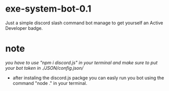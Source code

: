 # exe-system-bot-0.1
Just a simple discord slash command bot manage to get yourself an Active Developer badge.

# note
*you have to use "npm i discord.js" in your terminal and make sure to put your bot token in ./JSON/config.json/*
* after instaling the discord.js packge you can easly run you bot using the command "node ." in your terminal.
